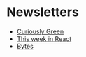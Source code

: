 # Newsletters

- [Curiously Green](https://www.wholegraindigital.com/curiously-green/)
- [This week in React](https://thisweekinreact.com/)
- [Bytes](https://bytes.dev/)
